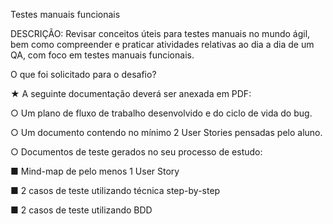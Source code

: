 Testes manuais funcionais

DESCRIÇÃO:
Revisar conceitos úteis para testes manuais no mundo ágil, bem como compreender e praticar atividades relativas ao dia a dia de um QA, com foco em testes manuais funcionais.

O que foi solicitado para o desafio?

★ A seguinte documentação deverá ser anexada em PDF:

○ Um plano de fluxo de trabalho desenvolvido e do ciclo de vida do bug.

○ Um documento contendo no mínimo 2 User Stories pensadas pelo aluno.

○ Documentos de teste gerados no seu processo de estudo:

■ Mind-map de pelo menos 1 User Story

■ 2 casos de teste utilizando técnica step-by-step

■ 2 casos de teste utilizando BDD
